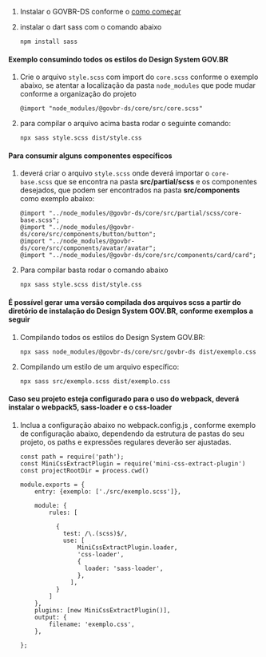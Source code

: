 
1. Instalar o GOVBR-DS conforme o [como começar](/ds/como-comecar/instalacao)

2. instalar o dart sass com o comando abaixo

    ```text
    npm install sass
    ```

#### Exemplo consumindo todos os estilos do Design System GOV.BR

1. Crie o arquivo `style.scss` com import do `core.scss` conforme o exemplo abaixo, se atentar a localização da pasta `node_modules` que pode mudar conforme a organização do projeto

    ```text
    @import "node_modules/@govbr-ds/core/src/core.scss"
    ```

1. para compilar o arquivo acima basta rodar o seguinte comando:

    ```text
    npx sass style.scss dist/style.css 
    ```

#### Para consumir alguns componentes específicos

1. deverá criar o arquivo ``style.scss`` onde deverá importar o ``core-base.scss`` que se encontra na pasta **src/partial/scss** e os componentes desejados, que podem ser encontrados na pasta **src/components** como exemplo abaixo:

    ```text
    @import "../node_modules/@govbr-ds/core/src/partial/scss/core-base.scss";
    @import "../node_modules/@govbr-ds/core/src/components/button/button";
    @import "../node_modules/@govbr-ds/core/src/components/avatar/avatar";
    @import "../node_modules/@govbr-ds/core/src/components/card/card";
    ```

1. Para compilar basta rodar o comando abaixo

    ```text
    npx sass style.scss dist/style.css 
    ```

#### É possível gerar uma versão compilada dos arquivos scss a partir do diretório de instalação do Design System GOV.BR, conforme exemplos a seguir

1. Compilando todos os estilos do Design System GOV.BR:

    ```text
    npx sass node_modules/@govbr-ds/core/src/govbr-ds dist/exemplo.css
    ```

1. Compilando um estilo de um arquivo específico:

    ```text
    npx sass src/exemplo.scss dist/exemplo.css
    ```

#### Caso seu projeto esteja configurado para o uso do webpack, deverá instalar o webpack5, sass-loader e o css-loader

1. Inclua a configuração abaixo no webpack.config.js , conforme exemplo de configuração abaixo, dependendo da estrutura de pastas do seu projeto, os paths e expressões regulares deverão ser ajustadas.

    ```text
    const path = require('path');
    const MiniCssExtractPlugin = require('mini-css-extract-plugin')
    const projectRootDir = process.cwd()

    module.exports = {
        entry: {exemplo: ['./src/exemplo.scss']},
        
        module: {
            rules: [
              
              {
                test: /\.(scss)$/,
                use: [
                    MiniCssExtractPlugin.loader,
                    'css-loader',
                    {
                      loader: 'sass-loader',
                    },
                  ],
              }
            ]
        },
        plugins: [new MiniCssExtractPlugin()],
        output: {
            filename: 'exemplo.css',
        },
        
    };
    ```
